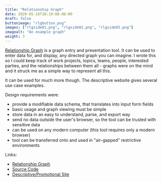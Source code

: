 ```yaml
---
title: "Relationship Graph"
date: 2020-05-16T16:19:08-06:00
draft: false
buttonimage: "rlgbutton.png"
images: ["rlgside01.png", "rlgside02.png", "rlgside03.png"]
imagealt: "An example graph"
weight: 3
---
```


[Relationship Graph](https://relgraph.notmet.net/) is a graph entry and presentation tool.  It can be used to enter data for, and display, any directed graph you can imagine.  I wrote this so I could keep track of work projects, topics, teams, people, interested parties, and the relationships between them all - graphs were on the mind and it struck me as a simple way to represent all this.

It can be used for much more though.  The descriptive website gives several use case examples.

Design requirements were:

- provide a modifiable data schema, that translates into input form fields
- basic usage and graph viewing must be simple
- store data in an easy to understand, parse, and export way
- send no data outside the user's browser, so the tool can be trusted with sensitive data
- can be used on any modern computer (this tool requires only a modern browser)
- tool can be transferred onto and used in "air-gapped" restrictive environments

Links:

- [Relationship Graph](https://relgraph.notmet.net/)
- [Source Code](https://github.com/kc0bfv/relationship_graph)
- [Descriptive/Promotional Site](https://relgraph.notmet.net/)
